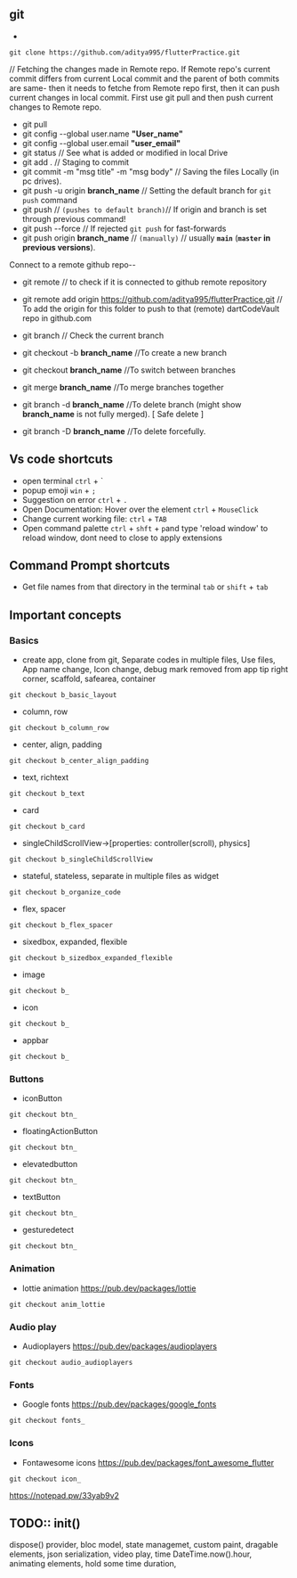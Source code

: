 ## git
 - 
```
git clone https://github.com/aditya995/flutterPractice.git
```

// Fetching the changes made in Remote repo. If Remote repo's current commit differs from current Local commit and the parent of both commits are same- then it needs to fetche from Remote repo first, then it can push current changes in local commit. First use git pull and then push current changes to Remote repo.
 - git pull
 - git config --global user.name **"User_name"**
 - git config --global user.email **"user_email"**
 - git status   // See what is added or modified in local Drive
 - git add .    // Staging to commit
 - git commit -m "msg title" -m "msg body"  // Saving the files Locally (in pc drives).
 - git push -u origin **branch_name** // Setting the default branch for `git push` command
 - git push    // `(pushes to default branch)`// If origin and branch is set through previous command!
 - git push --force  // If rejected `git push` for fast-forwards
 - git push origin **branch_name**  // `(manually)` // usually **`main`** (**`master` in previous versions**).

 

Connect to a remote github repo--
 - git remote   // to check if it is connected to github remote repository
 - git remote add origin https://github.com/aditya995/flutterPractice.git 
// To add the origin for this folder to push to that (remote) dartCodeVault repo in github.com

 - git branch   // Check the current branch
 - git checkout -b **branch_name**    //To create a new branch
 - git checkout **branch_name**   //To switch between branches
 - git merge **branch_name**  //To merge branches together
 - git branch -d **branch_name**  //To delete branch (might show **branch_name** is not fully merged). [ Safe delete ]
 - git branch -D **branch_name**  //To delete forcefully.

## Vs code shortcuts
 - open terminal `ctrl` + `
 - popup emoji `win` + `;`
 - Suggestion on error `ctrl` + `.`
 - Open Documentation: Hover over the element `ctrl` + `MouseClick`
 - Change current working file: `ctrl` + `TAB`
 - Open command palette `ctrl` + `shft` + `p`and type 'reload window' to reload window, dont need to close to apply extensions

## Command Prompt shortcuts
 - Get file names from that directory in the terminal `tab` or `shift` + `tab`

## Important concepts
### Basics
 - create app, clone from git, Separate codes in multiple files, Use files, App name change, Icon change, debug mark removed from app tip right corner, scaffold, safearea, container
```
git checkout b_basic_layout
```
 - column, row
```
git checkout b_column_row
```
 - center, align, padding
```
git checkout b_center_align_padding
```
 - text, richtext
```
git checkout b_text
```
 - card 
```
git checkout b_card
```
 - singleChildScrollView->[properties: controller(scroll), physics]
```
git checkout b_singleChildScrollView
```
 - stateful, stateless, separate in multiple files as widget
```
git checkout b_organize_code
```
 - flex, spacer
```
git checkout b_flex_spacer
```
 - sixedbox, expanded, flexible
```
git checkout b_sizedbox_expanded_flexible
```
 - image
```
git checkout b_
```
 - icon
```
git checkout b_
```
 - appbar
```
git checkout b_
```
### Buttons
 - iconButton
```
git checkout btn_
```
 - floatingActionButton
```
git checkout btn_
```
 - elevatedbutton
```
git checkout btn_
```
 - textButton
```
git checkout btn_
```
 - gesturedetect
```
git checkout btn_
```
### Animation
 - lottie animation https://pub.dev/packages/lottie
```
git checkout anim_lottie
```
### Audio play
 - Audioplayers https://pub.dev/packages/audioplayers
```
git checkout audio_audioplayers
```
### Fonts
 - Google fonts https://pub.dev/packages/google_fonts
```
git checkout fonts_
```
### Icons
 - Fontawesome icons https://pub.dev/packages/font_awesome_flutter
```
git checkout icon_
```
https://notepad.pw/33yab9v2

## TODO:: init()
dispose()
provider, 
bloc model, 
state managemet, 
custom paint, 
dragable elements, 
json serialization, 
video play, 
time DateTime.now().hour, 
animating elements, 
hold some time duration,
